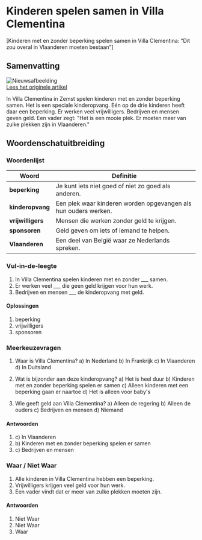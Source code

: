 # Kinderen spelen samen in Villa Clementina

[Kinderen met en zonder beperking spelen samen in Villa Clementina: “Dit zou overal in Vlaanderen moeten bestaan”]

## Samenvatting

![Nieuwsafbeelding](https://prod-img.standaard.be/public/nieuws/spgsvo-file82pfcm3aczdfsneaedj/alternates/BASE_SIXTEEN_NINE/file82pfcm3aczdfsneaedj)   
[Lees het originele artikel](https://www.standaard.be/binnenland/kinderen-met-en-zonder-beperking-spelen-samen-in-villa-clementina-dit-zou-overal-in-vlaanderen-moeten-bestaan/95401913.html)

In Villa Clementina in Zemst spelen kinderen met en zonder beperking samen. Het is een speciale kinderopvang. Eén op de drie kinderen heeft daar een beperking. Er werken veel vrijwilligers. Bedrijven en mensen geven geld. Een vader zegt: "Het is een mooie plek. Er moeten meer van zulke plekken zijn in Vlaanderen."

## Woordenschatuitbreiding

### Woordenlijst

| Woord | Definitie |
|-------|-----------|
| **beperking** | Je kunt iets niet goed of niet zo goed als anderen. |
| **kinderopvang** | Een plek waar kinderen worden opgevangen als hun ouders werken. |
| **vrijwilligers** | Mensen die werken zonder geld te krijgen. |
| **sponsoren** | Geld geven om iets of iemand te helpen. |
| **Vlaanderen** | Een deel van België waar ze Nederlands spreken. |

### Vul-in-de-leegte
1. In Villa Clementina spelen kinderen met en zonder ___ samen.
2. Er werken veel ___ die geen geld krijgen voor hun werk.
3. Bedrijven en mensen ___ de kinderopvang met geld.

#### Oplossingen
1. beperking
2. vrijwilligers
3. sponsoren

### Meerkeuzevragen
1. Waar is Villa Clementina?
   a) In Nederland
   b) In Frankrijk
   c) In Vlaanderen
   d) In Duitsland

2. Wat is bijzonder aan deze kinderopvang?
   a) Het is heel duur
   b) Kinderen met en zonder beperking spelen er samen
   c) Alleen kinderen met een beperking gaan er naartoe
   d) Het is alleen voor baby's

3. Wie geeft geld aan Villa Clementina?
   a) Alleen de regering
   b) Alleen de ouders
   c) Bedrijven en mensen
   d) Niemand

#### Antwoorden
1. c) In Vlaanderen
2. b) Kinderen met en zonder beperking spelen er samen
3. c) Bedrijven en mensen

### Waar / Niet Waar
1. Alle kinderen in Villa Clementina hebben een beperking.
2. Vrijwilligers krijgen veel geld voor hun werk.
3. Een vader vindt dat er meer van zulke plekken moeten zijn.

#### Antwoorden
1. Niet Waar
2. Niet Waar
3. Waar